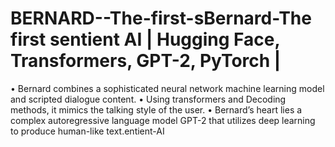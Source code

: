 # BERNARD--The-first-sBernard-The first sentient AI | Hugging Face, Transformers, GPT-2, PyTorch | 
• Bernard combines a sophisticated neural network machine learning model and scripted dialogue content.
• Using transformers and Decoding methods, it mimics the talking style of the user.
• Bernard’s heart lies a complex autoregressive language model GPT-2 that utilizes deep learning to produce human-like
text.entient-AI
